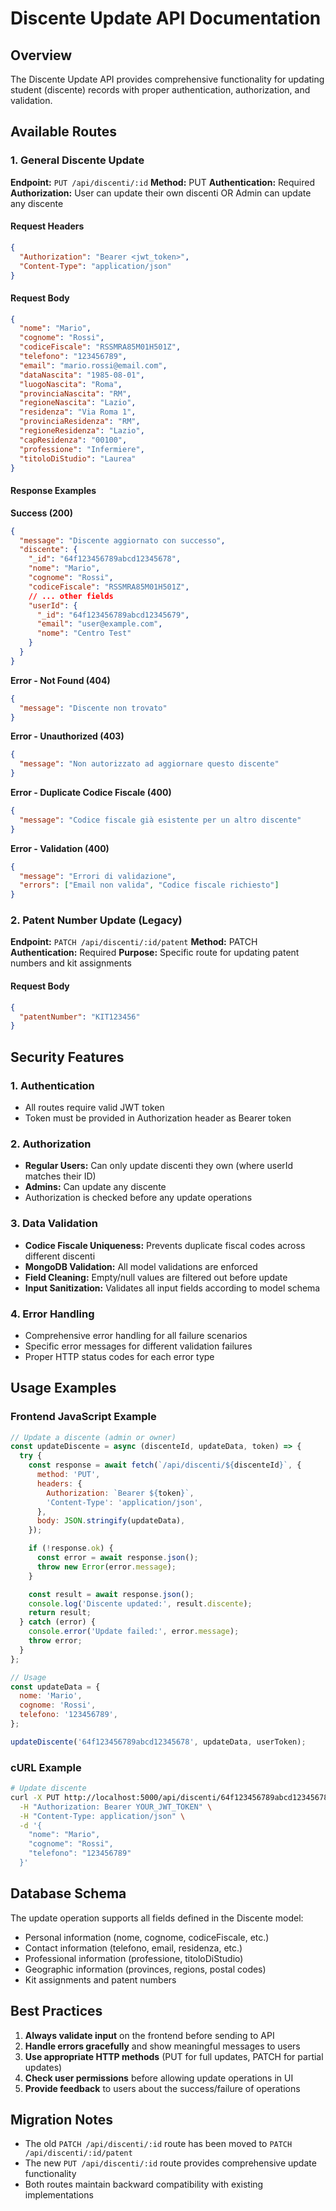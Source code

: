 # Discente Update API Documentation

## Overview

The Discente Update API provides comprehensive functionality for updating student (discente) records with proper authentication, authorization, and validation.

## Available Routes

### 1. General Discente Update

**Endpoint:** `PUT /api/discenti/:id`
**Method:** PUT
**Authentication:** Required
**Authorization:** User can update their own discenti OR Admin can update any discente

#### Request Headers

```json
{
  "Authorization": "Bearer <jwt_token>",
  "Content-Type": "application/json"
}
```

#### Request Body

```json
{
  "nome": "Mario",
  "cognome": "Rossi",
  "codiceFiscale": "RSSMRA85M01H501Z",
  "telefono": "123456789",
  "email": "mario.rossi@email.com",
  "dataNascita": "1985-08-01",
  "luogoNascita": "Roma",
  "provinciaNascita": "RM",
  "regioneNascita": "Lazio",
  "residenza": "Via Roma 1",
  "provinciaResidenza": "RM",
  "regioneResidenza": "Lazio",
  "capResidenza": "00100",
  "professione": "Infermiere",
  "titoloDiStudio": "Laurea"
}
```

#### Response Examples

**Success (200)**

```json
{
  "message": "Discente aggiornato con successo",
  "discente": {
    "_id": "64f123456789abcd12345678",
    "nome": "Mario",
    "cognome": "Rossi",
    "codiceFiscale": "RSSMRA85M01H501Z",
    // ... other fields
    "userId": {
      "_id": "64f123456789abcd12345679",
      "email": "user@example.com",
      "nome": "Centro Test"
    }
  }
}
```

**Error - Not Found (404)**

```json
{
  "message": "Discente non trovato"
}
```

**Error - Unauthorized (403)**

```json
{
  "message": "Non autorizzato ad aggiornare questo discente"
}
```

**Error - Duplicate Codice Fiscale (400)**

```json
{
  "message": "Codice fiscale già esistente per un altro discente"
}
```

**Error - Validation (400)**

```json
{
  "message": "Errori di validazione",
  "errors": ["Email non valida", "Codice fiscale richiesto"]
}
```

### 2. Patent Number Update (Legacy)

**Endpoint:** `PATCH /api/discenti/:id/patent`
**Method:** PATCH
**Authentication:** Required
**Purpose:** Specific route for updating patent numbers and kit assignments

#### Request Body

```json
{
  "patentNumber": "KIT123456"
}
```

## Security Features

### 1. Authentication

- All routes require valid JWT token
- Token must be provided in Authorization header as Bearer token

### 2. Authorization

- **Regular Users:** Can only update discenti they own (where userId matches their ID)
- **Admins:** Can update any discente
- Authorization is checked before any update operations

### 3. Data Validation

- **Codice Fiscale Uniqueness:** Prevents duplicate fiscal codes across different discenti
- **MongoDB Validation:** All model validations are enforced
- **Field Cleaning:** Empty/null values are filtered out before update
- **Input Sanitization:** Validates all input fields according to model schema

### 4. Error Handling

- Comprehensive error handling for all failure scenarios
- Specific error messages for different validation failures
- Proper HTTP status codes for each error type

## Usage Examples

### Frontend JavaScript Example

```javascript
// Update a discente (admin or owner)
const updateDiscente = async (discenteId, updateData, token) => {
  try {
    const response = await fetch(`/api/discenti/${discenteId}`, {
      method: 'PUT',
      headers: {
        Authorization: `Bearer ${token}`,
        'Content-Type': 'application/json',
      },
      body: JSON.stringify(updateData),
    });

    if (!response.ok) {
      const error = await response.json();
      throw new Error(error.message);
    }

    const result = await response.json();
    console.log('Discente updated:', result.discente);
    return result;
  } catch (error) {
    console.error('Update failed:', error.message);
    throw error;
  }
};

// Usage
const updateData = {
  nome: 'Mario',
  cognome: 'Rossi',
  telefono: '123456789',
};

updateDiscente('64f123456789abcd12345678', updateData, userToken);
```

### cURL Example

```bash
# Update discente
curl -X PUT http://localhost:5000/api/discenti/64f123456789abcd12345678 \
  -H "Authorization: Bearer YOUR_JWT_TOKEN" \
  -H "Content-Type: application/json" \
  -d '{
    "nome": "Mario",
    "cognome": "Rossi",
    "telefono": "123456789"
  }'
```

## Database Schema

The update operation supports all fields defined in the Discente model:

- Personal information (nome, cognome, codiceFiscale, etc.)
- Contact information (telefono, email, residenza, etc.)
- Professional information (professione, titoloDiStudio)
- Geographic information (provinces, regions, postal codes)
- Kit assignments and patent numbers

## Best Practices

1. **Always validate input** on the frontend before sending to API
2. **Handle errors gracefully** and show meaningful messages to users
3. **Use appropriate HTTP methods** (PUT for full updates, PATCH for partial updates)
4. **Check user permissions** before allowing update operations in UI
5. **Provide feedback** to users about the success/failure of operations

## Migration Notes

- The old `PATCH /api/discenti/:id` route has been moved to `PATCH /api/discenti/:id/patent`
- The new `PUT /api/discenti/:id` route provides comprehensive update functionality
- Both routes maintain backward compatibility with existing implementations
